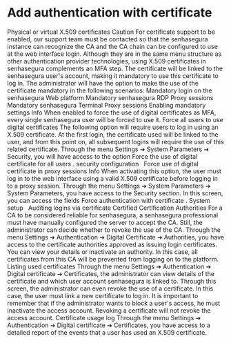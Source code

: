 # Add authentication with certificate 

Physical or virtual X.509 certificates
Caution
For certificate support to be enabled, our support team must be contacted so that the senhasegura instance can recognize the CA and the CA chain can be configured to use at the web interface login.
Although they are in the same menu structure as other authentication provider technologies, using X.509 certificates in senhasegura complements an MFA step. The certificate will be linked to the senhasegura user's account, making it mandatory to use this certificate to log in.
The administrator will have the option to make the use of the certificate mandatory in the following scenarios:
Mandatory login on the senhasegura Web platform
Mandatory senhasegura RDP Proxy sessions
Mandatory senhasegura Terminal Proxy sessions
Enabling mandatory settings
Info
When enabled to force the use of digital certificates as MFA, every single senhasegura user will be forced to use it.
Force all users to use digital certificates
The following option will require users to log in using an X.509 certificate.
At the first login, the certificate used will be linked to the user, and from this point on, all subsequent logins will require the use of this related certificate.
Through the menu 
Settings ➔ System Parameters ➔ Security,
 you will have access to the option 
Force the use of digital certificate for all users
.
security configuration
 
Force use of digital certificate in proxy sessions
Info
When activating this option, the user must log in to the web interface using a valid X.509 certificate before logging in to a proxy session.
Through the menu 
Settings ➔ System Parameters ➔ System Parameters,
 you have access to the 
Security
 section. In this screen, you can access the fields 
Force authentication with certificate
.
System setup
 
Auditing logins via certificate
Certified Certification Authorities
For a CA to be considered reliable for senhasegura, a senhasegura professional must have manually configured the server to accept the CA. Still, the administrator can decide whether to revoke the use of the CA.
Through the menu 
Settings ➔ Authentication ➔ Digital Certificate ➔ Authorities,
 you have access to the certificate authorities approved as issuing login certificates.
You can view your details or inactivate an authority. In this case, all certificates from this CA will be prevented from logging on to the platform.
Listing used certificates
Through the menu 
Settings ➔ Authentication ➔ Digital certificate ➔ Certificates,
 the administrator can view details of the certificate and which user account senhasegura is linked to. Through this screen, the administrator can even revoke the use of a certificate. In this case, the user must link a new certificate to log in.
It is important to remember that if the administrator wants to block a user's access, he must inactivate the access account. Revoking a certificate will not revoke the access account.
Certificate usage log
Through the menu 
Settings ➔ Authentication ➔ Digital certificate ➔ Certificates,
 you have access to a detailed report of the events that a user has used an X.509 certificate.